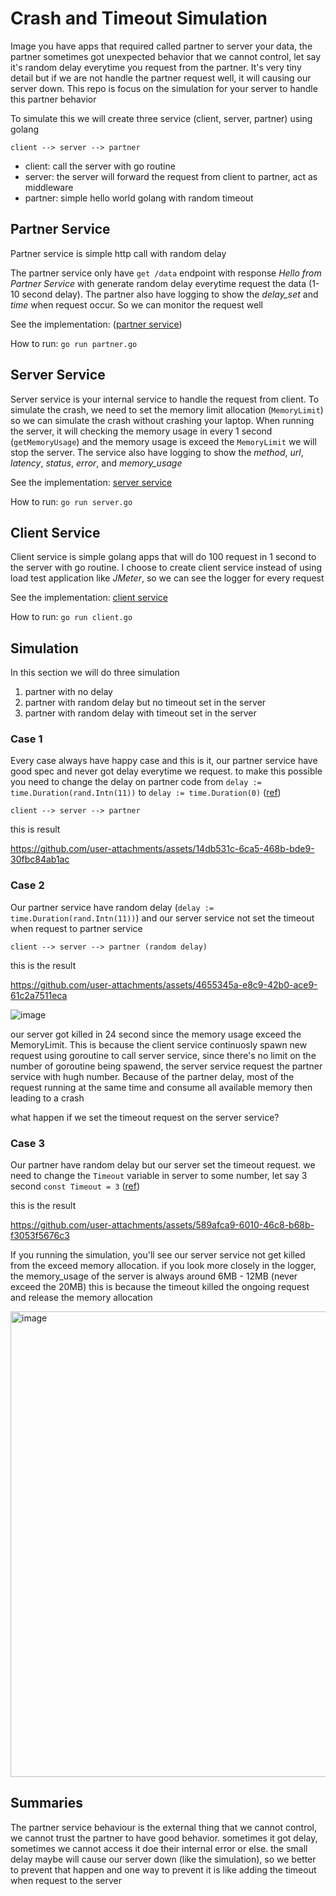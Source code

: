 # Crash and Timeout Simulation

Image you have apps that required called partner to server your data, the partner sometimes got unexpected behavior that we cannot control,
let say it's random delay everytime you request from the partner. It's very tiny detail but if we are not handle the partner request well, it will causing our server down.
This repo is focus on the simulation for your server to handle this partner behavior

To simulate this we will create three service (client, server, partner) using golang

```
client --> server --> partner
```

- client: call the server with go routine
- server: the server will forward the request from client to partner, act as middleware
- partner: simple hello world golang with random timeout

## Partner Service
Partner service is simple http call with random delay

The partner service only have `get /data` endpoint with response _Hello from Partner Service_
with generate random delay everytime request the data (1-10 second delay).
The partner also have logging to show the _delay_set_ and _time_ when request occur. So we can monitor the request well

See the implementation: ([partner service](https://github.com/ibrohhm/crash_and_timeout_simulation/blob/master/partner/partner.go))

How to run: `go run partner.go`

## Server Service
Server service is your internal service to handle the request from client. 
To simulate the crash, we need to set the memory limit allocation (`MemoryLimit`) so we can simulate the crash without crashing your laptop.
When running the server, it will checking the memory usage in every 1 second (`getMemoryUsage`) and the memory usage is exceed the `MemoryLimit` we will stop the server.
The service also have logging to show the _method_, _url_, _latency_, _status_, _error_, and _memory_usage_

See the implementation: [server service](https://github.com/ibrohhm/crash_and_timeout_simulation/blob/master/server/server.go)

How to run: `go run server.go`

## Client Service
Client service is simple golang apps that will do 100 request in 1 second to the server with go routine. I choose to create client service instead of using load test application like _JMeter_, so we can see the logger for every request

See the implementation: [client service](https://github.com/ibrohhm/crash_and_timeout_simulation/blob/master/client/client.go)

How to run: `go run client.go`

## Simulation
In this section we will do three simulation
1. partner with no delay
2. partner with random delay but no timeout set in the server
3. partner with random delay with timeout set in the server

### Case 1
Every case always have happy case and this is it, our partner service have good spec and never got delay everytime we request.
to make this possible you need to change the delay on partner code from `delay := time.Duration(rand.Intn(11))` to `delay := time.Duration(0)` ([ref](https://github.com/ibrohhm/crash_and_timeout_simulation/blob/master/partner/partner.go#L14))

```
client --> server --> partner
```

this is result

https://github.com/user-attachments/assets/14db531c-6ca5-468b-bde9-30fbc84ab1ac

### Case 2
Our partner service have random delay (`delay := time.Duration(rand.Intn(11))`) and our server service not set the timeout when request to partner service

```
client --> server --> partner (random delay)
```

this is the result

https://github.com/user-attachments/assets/4655345a-e8c9-42b0-ace9-61c2a7511eca

![image](https://github.com/user-attachments/assets/bdb8fae1-bf18-421d-af55-cc16a6bad7e8)

our server got killed in 24 second since the memory usage exceed the MemoryLimit.
This is because the client service continuosly spawn new request using goroutine to call server service, since there's no limit on the number of goroutine being spawend,
the server service request the partner service with hugh number. Because of the partner delay, most of the request running at the same time and consume all available memory then leading to a crash

what happen if we set the timeout request on the server service?

### Case 3
Our partner have random delay but our server set the timeout request.
we need to change the `Timeout` variable in server to some number, let say 3 second `const Timeout = 3` ([ref](https://github.com/ibrohhm/crash_and_timeout_simulation/blob/master/server/server.go#L16))

this is the result

https://github.com/user-attachments/assets/589afca9-6010-46c8-b68b-f3053f5676c3

If you running the simulation, you'll see our server service not get killed from the exceed memory allocation.
if you look more closely in the logger, the memory_usage of the server is always around 6MB - 12MB (never exceed the 20MB)
this is because the timeout killed the ongoing request and release the memory allocation

<img width="745" alt="image" src="https://github.com/user-attachments/assets/b3e0877f-03ba-4041-b751-7d5cc8df8cfd">

## Summaries
The partner service behaviour is the external thing that we cannot control, we cannot trust the partner to have good behavior.
sometimes it got delay, sometimes we cannot access it doe their internal error or else. the small delay maybe will cause our server down (like the simulation),
so we better to prevent that happen and one way to prevent it is like adding the timeout when request to the server



